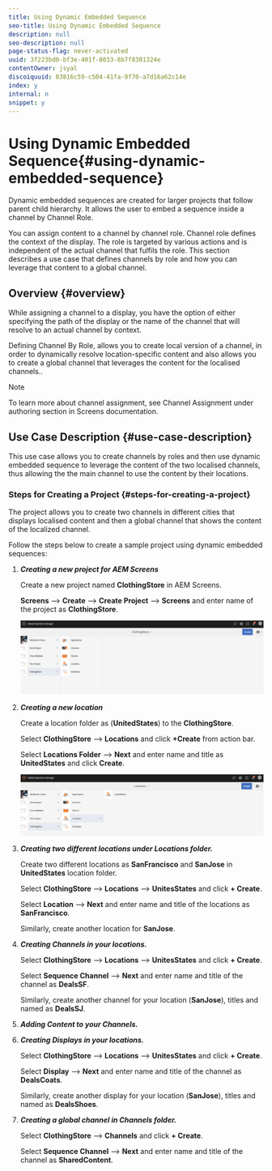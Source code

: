 ```yaml
---
title: Using Dynamic Embedded Sequence
seo-title: Using Dynamic Embedded Sequence
description: null
seo-description: null
page-status-flag: never-activated
uuid: 3f223bd0-bf3e-401f-8033-8b7f8301324e
contentOwner: jsyal
discoiquuid: 83816c59-c504-41fa-9f70-a7d16a62c14e
index: y
internal: n
snippet: y
---
```


# Using Dynamic Embedded Sequence{#using-dynamic-embedded-sequence}

Dynamic embedded sequences are created for larger projects that follow parent child hierarchy. It allows the user to embed a sequence inside a channel by Channel Role.

You can assign content to a channel by channel role. Channel role defines the context of the display. The role is targeted by various actions and is independent of the actual channel that fulfils the role. This section describes a use case that defines channels by role and how you can leverage that content to a global channel.

## Overview {#overview}

While assigning a channel to a display, you have the option of either specifying the path of the display or the name of the channel that will resolve to an actual channel by context.

Defining Channel By Role, allows you to create local version of a channel, in order to dynamically resolve location-specific content and also allows you to create a global channel that leverages the content for the localised channels..

>[!NOTE]
>
>To learn more about channel assignment, see Channel Assignment under authoring section in Screens documentation.

## Use Case Description {#use-case-description}

This use case allows you to create channels by roles and then use dynamic embedded sequence to leverage the content of the two localised channels, thus allowing the the main channel to use the content by their locations.

### Steps for Creating a Project {#steps-for-creating-a-project}

The project allows you to create two channels in different cities that displays localised content and then a global channel that shows the content of the localized channel.

Follow the steps below to create a sample project using dynamic embedded sequences:

1. ***Creating a new project for AEM Screens***

   Create a new project named **ClothingStore** in AEM Screens.

   **Screens** --&gt; **Create** --&gt; **Create Project** --&gt; **Screens** and enter name of the project as **ClothingStore**.

   ![](assets/screen_shot_2018-01-09at12242pm.png)

1. ***Creating a new location***

   Create a location folder as (**UnitedStates**) to the **ClothingStore**.

   Select **ClothingStore** --&gt; **Locations** and click **+Create** from action bar.

   Select **Locations Folder** --&gt; **Next** and enter name and title as **UnitedStates** and click **Create**.

   ![](assets/screen_shot_2018-01-09at25329pm.png)

1. ***Creating two different locations under Locations folder.***

   Create two different locations as **SanFrancisco** and **SanJose** in **UnitedStates** location folder.

   Select **ClothingStore** --&gt; **Locations** --&gt; **UnitesStates** and click **+ Create**.

   Select **Location** --&gt; **Next** and enter name and title of the locations as **SanFrancisco**.

   Similarly, create another location for **SanJose**.

1. ***Creating Channels in your locations.***

   Select **ClothingStore** --&gt; **Locations** --&gt; **UnitesStates** and click **+ Create**.

   Select **Sequence Channel** --&gt; **Next** and enter name and title of the channel as **DealsSF**.

   Similarly, create another channel for your location (**SanJose**), titles and named as **DealsSJ**.

1. ***Adding Content to your Channels.***
1. ***Creating Displays in your locations.***

   Select **ClothingStore** --&gt; **Locations** --&gt; **UnitesStates** and click **+ Create**.

   Select **Display** --&gt; **Next** and enter name and title of the channel as **DealsCoats**.

   Similarly, create another display for your location (**SanJose**), titles and named as **DealsShoes**.

1. ***Creating a global channel in Channels folder.***

   Select **ClothingStore** --&gt; **Channels** and click **+ Create**.

   Select **Sequence Channel** --&gt; **Next** and enter name and title of the channel as **SharedContent**.

